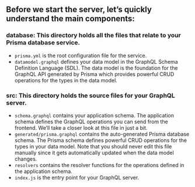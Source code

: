 ## Before we start the server, let’s quickly understand the main components:

### database: This directory holds all the files that relate to your Prisma database service.

- `prisma.yml` is the root configuration file for the service.
- `datamodel.graphql` defines your data model in the GraphQL Schema Definition Language (SDL). The data model is the foundation for the GraphQL API generated by Prisma which provides powerful CRUD operations for the types in the data model.

### src: This directory holds the source files for your GraphQL server.

- `schema.graphql` contains your application schema. The application schema defines the GraphQL operations you can send from the frontend. We’ll take a closer look at this file in just a bit.
- `generated/prisma.graphql` contains the auto-generated Prisma database schema. The Prisma schema defines powerful CRUD operations for the types in your data model. Note that you should never edit this file manually since it gets automatically updated when the data model changes.
- `resolvers` contains the resolver functions for the operations defined in the application schema.
- `index.js` is the entry point for your GraphQL server.
